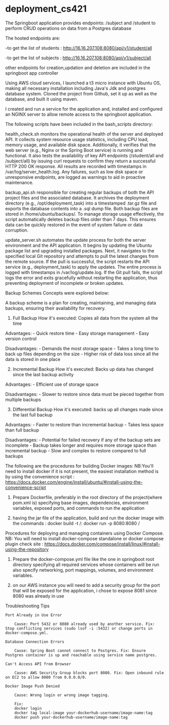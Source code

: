 # deployment_cs421

The Springboot application provides endpoints: /subject and /student to perform CRUD operations on data from a Postgres database  

The hosted endpoints are:

-to get the list of students : http://16.16.207.108:8080/api/v1/student/all 

-to get the list of subjects : http://16.16.207.108:8080/api/v1/subject/all

other endpoints for creation,updation and deletion are included in the springboot app controller 


Using AWS cloud services, I launched a t3 micro instance with Ubuntu OS,
making all necessary installation including Java's Jdk and postgres database system.
Cloned the project from Github, set it up as well as the database, and built it using maven.


I created and run a service for the application and, installed and configured an NGINX server to allow remote access to the springboot application.


The following scripts have been included in the bash_scripts directory:

health_check.sh
monitors the operational health of the server and deployed API. It collects system resource usage statistics, including CPU load, memory usage, and available disk space. Additionally, it verifies that the web server (e.g., Nginx or the Spring Boot service) is running and functional. It also tests the availability of key API endpoints (/student/all and /subject/all) by issuing curl requests to confirm they return a successful HTTP 200 OK response. All results are recorded with timestamps in /var/log/server_health.log. Any failures, such as low disk space or unresponsive endpoints, are logged as warnings to aid in proactive maintenance.

backup_api.sh
responsible for creating regular backups of both the API project files and the associated database. It archives the deployment directory (e.g., /opt/deployment_task) into a timestamped .tar.gz file and exports the database contents into a .sql dump file. Both backup files are stored in /home/ubuntu/backups/. To manage storage usage effectively, the script automatically deletes backup files older than 7 days. This ensures data can be quickly restored in the event of system failure or data corruption.

update_server.sh
automates the update process for both the server environment and the API application. It begins by updating the Ubuntu package list and upgrading installed packages. Next, it navigates to the specified local Git repository and attempts to pull the latest changes from the remote source. If the pull is successful, the script restarts the API service (e.g., deployment_task) to apply the updates. The entire process is logged with timestamps in /var/log/update.log. If the Git pull fails, the script logs the error and exits gracefully without restarting the application, thus preventing deployment of incomplete or broken updates.


Backup Schemes Concepts were explored below:

A backup scheme is a plan for creating, maintaining, and managing data backups, ensuring their availability for recovery.

1. Full Backup
How it's executed: Copies all data from the system all the time

Advantages:
    - Quick restore time
    - Easy storage management
    - Easy version control

Disadvantages:
    - Demands the most storage space
    - Takes a long time to back up files depending on the size
    - Higher risk of data loss since all the data is stored in one place

2. Incremental Backup
How it's executed: Backs up data has changed since the last backup activity

Advantages:
    - Efficient use of storage space

Disadvantages:
    - Slower to restore since data must be pieced together from multiple backups

3. Differential Backup
How it's executed: backs up all changes made since the last full backup

Advantages:
    - Faster to restore than incremental backup
    - Takes less space than full backup

Disadvantages:
    - Potential for failed recovery if any of the backup sets are incomplete
    - Backup takes longer and requires more storage space than incremental backup
    - Slow and complex to restore compared to full backups

The following are the procedures for building Docker images:
NB:You'll need to install docker if it is not present, the easiest installation method is by using the convenience script : https://docs.docker.com/engine/install/ubuntu/#install-using-the-convenience-script

1. Prepare Dockerfile, preferably in the root directory of the project(where pom.xml is)
specifying base images, dependencies, environment variables, exposed ports, and commands to run the application

2. having the jar file of the application, build and run the docker image with the commands : 
docker build -t <your-dockerhub-username>/<your-image-name>:<tag> 
docker run -p 8080:8080 <your-dockerhub-username>/<your-image-name>


Procedures for deploying and managing containers using Docker Compose.
NB: You will need to install docker-compose standalone or docker compose plugin 
check site : https://docs.docker.com/compose/install/linux/#install-using-the-repository

1. Prepare the docker-compose.yml file like the one in springboot root directory
specifying all required services whose containers will be run also specify networking, port mappings, volumes, and environment variables.

2. on our AWS instance you will need to add a security group for the port that will be exposed for the application, i chose to expose 8081 since 8080 was already in use

 Troubleshooting Tips

    Port Already in Use Error

        Cause: Port 5432 or 8080 already used by another service. Fix: Stop conflicting services (sudo lsof -i :5432) or change ports in docker-compose.yml.

    Database Connection Errors

        Cause: Spring Boot cannot connect to Postgres. Fix: Ensure Postgres container is up and reachable using service name postgres.

    Can't Access API from Browser

        Cause: AWS Security Group blocks port 8080. Fix: Open inbound rule on EC2 to allow 8080 from 0.0.0.0/0.

    Docker Image Push Denied

        Cause: Wrong login or wrong image tagging. 
        
        Fix:
        docker login
        docker tag local-image your-dockerhub-username/image-name:tag
        docker push your-dockerhub-username/image-name:tag